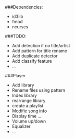 ###Dependencies:

- id3lib
- fmod
- ncurses

###TODO:

- Add detection if no title/artist
- Add pattern for title rename
- Add duplicate detector
- Add classify feature 
- ...

###Player

- Add library
- Rename files using pattern
- Index library
- rearrange library
- create a playlist
- Modifie song info 
- Display time ...
- Volume up/down
- Equalizer
- ...
